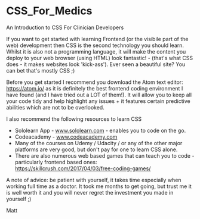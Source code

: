 # CSS_For_Medics

An Introduction to CSS For Clinician Developers

If you want to get started with learning Frontend (or the visibile part of the web) development then CSS is the second technology you should learn. Whilst it is also not a programming language, it will make the content you deploy to your web browser (using HTML) look fantastic! - (that's what CSS does - it makes websites look 'kick-ass'). Ever seen a beautiful site? You can bet that's mostly CSS ;)

Before you get started I recommend you download the Atom text editor: https://atom.io/ as it is definitely the best frontend coding environment I have found (and I have tried out a LOT of them!). It will allow you to keep all your code tidy and help highlight any issues + it features certain predictive abilities which are not to be overlooked.

I also recommend the following resources to learn CSS

- Sololearn App - www.sololearn.com - enables you to code on the go.
- Codeacademy - www.codeacademy.com
- Many of the courses on Udemy / Udacity / or any of the other major platforms are very good, but don't pay for one to learn CSS alone.
- There are also numerous web based games that can teach you to code - particularly frontend based ones: https://skillcrush.com/2017/04/03/free-coding-games/

A note of advice: be patient with yourself, it takes time especially when working full time as a doctor. It took me months to get going, but trust me it is well worth it and you will never regret the investment you made in yourself ;)

Matt
